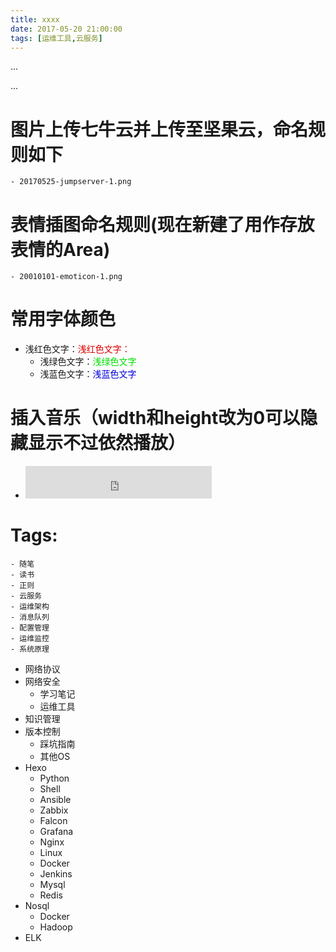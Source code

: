 ```yaml
---
title: xxxx
date: 2017-05-20 21:00:00
tags: [运维工具,云服务]
---
```

...
<!--more-->
...
# 图片上传七牛云并上传至坚果云，命名规则如下
	- 20170525-jumpserver-1.png
# 表情插图命名规则(现在新建了用作存放表情的Area)
	- 20010101-emoticon-1.png
# 常用字体颜色
  - 浅红色文字：<font color="#dd0000">浅红色文字：</font><br />
	- 浅绿色文字：<font color="#00dd00">浅绿色文字</font><br />
	- 浅蓝色文字：<font color="#0000dd">浅蓝色文字</font><br />

# 插入音乐（width和height改为0可以隐藏显示不过依然播放）
  - <iframe frameborder="no" border="0" marginwidth="0" marginheight="0" width=298 height=52 src="http://music.163.com/outchain/player?type=2&id=32192436&auto=1&height=32"></iframe>
# Tags:
	- 随笔
	- 读书
	- 正则
	- 云服务
	- 运维架构
	- 消息队列
	- 配置管理
	- 运维监控
	- 系统原理
  - 网络协议
  - 网络安全
	- 学习笔记
	- 运维工具
  - 知识管理
  - 版本控制
	- 踩坑指南
	- 其他OS
  - Hexo
	- Python
	- Shell
	- Ansible
	- Zabbix
	- Falcon
	- Grafana
	- Nginx
	- Linux
	- Docker
	- Jenkins
	- Mysql
	- Redis
  - Nosql
	- Docker
	- Hadoop
  - ELK
